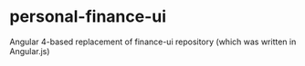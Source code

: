 # personal-finance-ui
Angular 4-based replacement of finance-ui repository (which was written in Angular.js)
